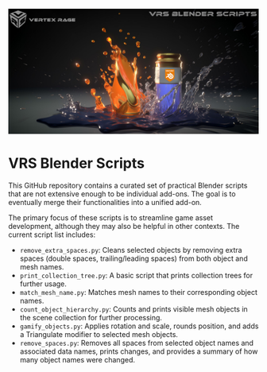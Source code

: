 ![alt text](https://github.com/Vertex-Rage-Studio/BlenderScripts/blob/main/images/VRS%20Blender%20Scripts.jpg)

# VRS Blender Scripts

This GitHub repository contains a curated set of practical Blender scripts that are not extensive enough to be individual add-ons. The goal is to eventually merge their functionalities into a unified add-on.

The primary focus of these scripts is to streamline game asset development, although they may also be helpful in other contexts. The current script list includes:
- `remove_extra_spaces.py`: Cleans selected objects by removing extra spaces (double spaces, trailing/leading spaces) from both object and mesh names.
- `print_collection_tree.py`: A basic script that prints collection trees for further usage.
- `match_mesh_name.py`: Matches mesh names to their corresponding object names.
- `count_object_hierarchy.py`: Counts and prints visible mesh objects in the scene collection for further processing.
- `gamify_objects.py`: Applies rotation and scale, rounds position, and adds a Triangulate modifier to selected mesh objects.
- `remove_spaces.py`: Removes all spaces from selected object names and associated data names, prints changes, and provides a summary of how many object names were changed.